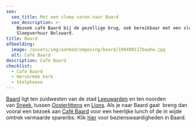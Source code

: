 ```yaml
---
seo:
  seo_title: Met een sloep varen naar Baard
  seo_description: >-
    Bezoek café Baard bij de gezellige brug, ook bereikbaar met een sloep van
    Sloepverhuur Bolsward.
title: Baard
afbeelding:
  image: /assets/img/aanbod/omgeving/baard/190408117baahw.jpg
  alt: Café Baard
description: Café Baard
checklist:
  - Café Baard
  - Hervormde kerk
  - Stelphoeve
---
```


<a target="_blank" rel="noopener" href="https://nl.wikipedia.org/wiki/Baard_(Friesland)">Baard</a>&nbsp;ligt ten zuidwesten van de stad&nbsp;<a target="_blank" rel="noopener" href="https://nl.wikipedia.org/wiki/Leeuwarden_(stad)">Leeuwarden</a>&nbsp;en ten noorden van&nbsp;<a target="_blank" rel="noopener" href="https://nl.wikipedia.org/wiki/Sneek_(stad)">Sneek</a>, tussen&nbsp;<a target="_blank" rel="noopener" href="https://nl.wikipedia.org/wiki/Oosterlittens">Oosterlittens</a>&nbsp;en&nbsp;<a target="_blank" rel="noopener" href="https://nl.wikipedia.org/wiki/Lions_(plaats)">Lions</a>. Als je naar Baard gaat &nbsp;breng dan vooral een bezoek aan <a target="_blank" rel="noopener" href="www.cafebaard.nl">Caf&eacute; Baard</a>&nbsp;voor een heerlijke lunch of de in wijde omtrek vermaarde spareribs. Klik <a target="_blank" rel="noopener" href="https://nl.wikipedia.org/wiki/Lijst_van_rijksmonumenten_in_Leeuwarden_(gemeente)#Baard">hier</a>&nbsp;voor bezienswaardigheden in Baard.
